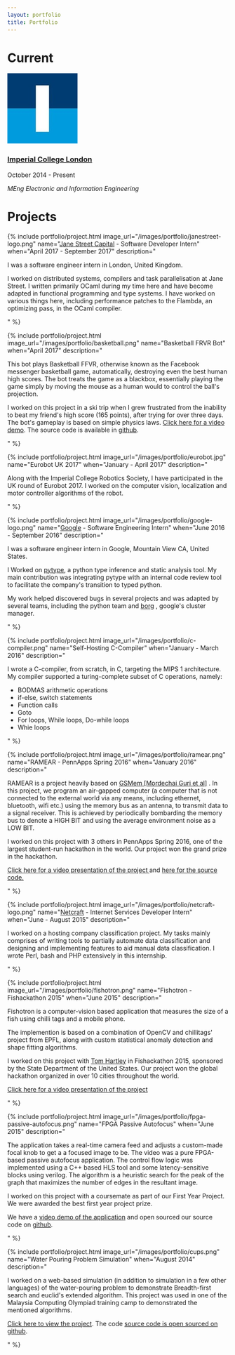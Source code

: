 ```yaml
---
layout: portfolio
title: Portfolio
---
```


# Current

<div class="container">
    <div class="row">
        <div class="col-sm-2"><img src="/images/portfolio/imperial-logo.jpg" /></div>
        <div class="col-sm-4">
            <h3><a href="https://www.imperial.ac.uk/">Imperial College London</a></h3>
            <p>October 2014 - Present</p>
            <p><em>MEng Electronic and Information Engineering</em></p>
        </div>
    </div>
</div>


# Projects

<div class="container">

{% include portfolio/project.html
      image_url="/images/portfolio/janestreet-logo.png"
      name="<a href='https://www.google.com/about'>Jane Street Capital</a> - Software Developer Intern"
      when="April 2017 - September 2017"
      description="
<p>
    I was a software engineer intern in London, United Kingdom.
</p>
<p>
<p>
I worked on distributed systems, compilers and task parallelisation at
Jane Street. I written primarily OCaml during my time here and have become
adapted in functional programming and type systems. I have worked on various
things here, including performance patches to the Flambda, an optimizing pass,
in the OCaml compiler.
</p>

"
%}

{% include portfolio/project.html
      image_url="/images/portfolio/basketball.png"
      name="Basketball FRVR Bot"
      when="April 2017"
      description="
<p>
  This bot plays Basketball FFVR, otherwise known as the Facebook messenger
  basketball game, automatically, destroying even the best human high scores.
  The bot treats the game as a blackbox, essentially playing the game simply by
  moving the mouse as a human would to control the ball's projection.
</p>
<p>
  I worked on this project in a ski trip when I grew frustrated
  from the inability to beat my friend's high score (165 points), after trying
  for over three days. The bot's gameplay is based on simple physics laws.
  <a target='_blank' href='https://youtu.be/_TRNYrzJhRQ'>
  Click here for a video demo</a>. The source code is available in
  <a target='_blank' href='https://github.com/fyquah95/basketball'>github</a>.
</p>

"
%}

{% include portfolio/project.html
      image_url="/images/portfolio/eurobot.jpg"
      name="Eurobot UK 2017"
      when="January - April 2017"
      description="
<p>
  Along with the Imperial College Robotics Society, I have participated
  in the UK round of Eurobot 2017. I worked on the computer vision, localization
  and motor controller algorithms of the robot.
</p>
"
%}

{% include portfolio/project.html
      image_url="/images/portfolio/google-logo.png"
      name="<a href='https://www.google.com/about'>Google</a> - Software Engineering Intern"
      when="June 2016 - September 2016"
      description="
      <p>
      I was a software engineer intern in Google, Mountain View CA, United States.
      </p>
      <p>
I Worked on <a target='_blank' href='https://www.github.com/google/pytype'>pytype</a>,
a python type inference and static analysis tool. My main contribution was integrating
pytype with an internal code review tool to facilitate the company's transition to
typed python.
</p>
<p>
My work helped discovered bugs in several projects and was adapted by several
teams, including the python team and
<a target='_blank' href='https://research.google.com/pubs/pub43438.html'>borg</a> ,
google's cluster manager.
</p>"
%}


{% include portfolio/project.html
      image_url="/images/portfolio/c-compiler.png"
      name="Self-Hosting C-Compiler"
      when="January - March 2016"
      description="
<p>
  I wrote a C-compiler, from scratch, in C, targeting the MIPS 1 architecture.
  My compiler supported a turing-complete subset of C operations, namely:
</p>

<ul>
  <li>BODMAS arithmetic operations</li>
  <li>if-else, switch statements</li>
  <li>Function calls</li>
  <li>Goto</li>
  <li>For loops, While loops, Do-while loops</li>
  <li>Whie loops</li>
</ul>
"
%}

{% include portfolio/project.html
      image_url="/images/portfolio/ramear.png"
      name="RAMEAR - PennApps Spring 2016"
      when="January 2016"
      description="
<p>
  RAMEAR is a project heavily based on
  <a target='_blank' href='https://www.usenix.org/system/files/conference/usenixsecurity15/sec15-paper-guri-update.pdf'>
  GSMem [Mordechai Guri et al]</a>
  . In this project, we program an air-gapped computer (a computer that is
  not connected to the external world via any means, including ethernet,
  bluetooth, wifi etc.) using the memory bus as an antenna, to transmit
  data to a signal receiver. This is achieved by periodically bombarding
  the memory bus to denote a HIGH BIT and using the average environment
  noise as a LOW BIT.
</p>

<p>
  I worked on this project with 3 others in PennApps Spring 2016, one of the
  largest student-run hackathon in the world. Our project won the grand
  prize in the hackathon.
</p>

<p>
  <a target='_blank' href='https://youtu.be/UGVrB8IdINo?t=12m36s'>
  Click here for a video presentation of the project
  </a>
  and <a target='_blank' href='https://github.com/fyquah95/ramear'>here for the source code.</a>
</p>
"
%}


{% include portfolio/project.html
      image_url="/images/portfolio/netcraft-logo.png"
      name="<a href='https://www.netcraft.com/'>Netcraft</a> - Internet Services Developer Intern"
      when="June - August 2015"
      description="
<p>
    I worked on a hosting company classification project. My tasks mainly comprises of
    writing tools to partially automate data classification and designing and implementing
    features to aid manual data classification. I wrote Perl, bash and PHP
    extensively in this internship.
</p>
"
%}

{% include portfolio/project.html
      image_url="/images/portfolio/fishotron.png"
      name="Fishotron - Fishackathon 2015"
      when="June 2015"
      description="
<p>
  Fishotron is a computer-vision based application that measures the size of
  a fish using chilli tags and a mobile phone.
</p>

<p>
  The implemention is based on a combination of OpenCV and chillitags' project
  from EPFL, along with custom statistical anomaly detection and shape fitting
  algorithms.
</p>

<p>
  I worked on this project with <a href='http://hr.tl/'>Tom Hartley</a> in Fishackathon 2015,
  sponsored by the State Department of the United States. Our project won the
  global hackathon organized in over 10 cities throughout the world.
</p>

<p>
  <a target='_blank' href='https://www.youtube.com/watch?v=m8-p4rInMZo'>
  Click here for a video presentation of the project
  </a>
</p>
"
%}

{% include portfolio/project.html
      image_url="/images/portfolio/fpga-passive-autofocus.png"
      name="FPGA Passive Autofocus"
      when="June 2015"
      description="
<p>
  The application takes a real-time camera feed and adjusts a custom-made
  focal knob to get a a focused image to be. The video was a pure
  FPGA-based passive autofocus application.
  The control flow logic was implemented using a C++ based HLS tool and some
  latency-sensitive blocks using verilog. The algorithm is a heuristic search
  for the peak of the graph that maximizes the number of edges in the resultant
  image.
</p>


<p>
 I worked on this project with a coursemate as part of
  our First Year Project. We were awarded the best first year project prize.
  </p>

<p>
  We have a
  <a target='_blank' href='https://www.youtube.com/watch?v=UJXkHhFQPak'>
  video demo of the application</a>
  and open sourced our source code on
  <a target='_blank' href='https://github.com/fyquah95/FPGA-passive-autofocus'>github</a>.
</p>
"
%}


{% include portfolio/project.html
      image_url="/images/portfolio/cups.png"
      name="Water Pouring Problem Simulation"
      when="August 2014"
      description="
<p>
  I worked on a web-based simulation (in addition to simulation in a
  few other languages) of the water-pouring problem to demonstrate
  Breadth-first search and euclid's extended algorithm.
  This project was used in one of the Malaysia Computing Olympiad training
  camp to demonstrated the mentioned algorithms.
</p>

<p>
  <a target='_blank' href='http://www.fyquah.me/projects/cups/simulate/'>
  Click here to view the project</a>. The code
  <a target='_blank' href='https://github.com/yihangho/cups'>
  source code is open sourced on github</a>.
</p>
"
%}

</div>
